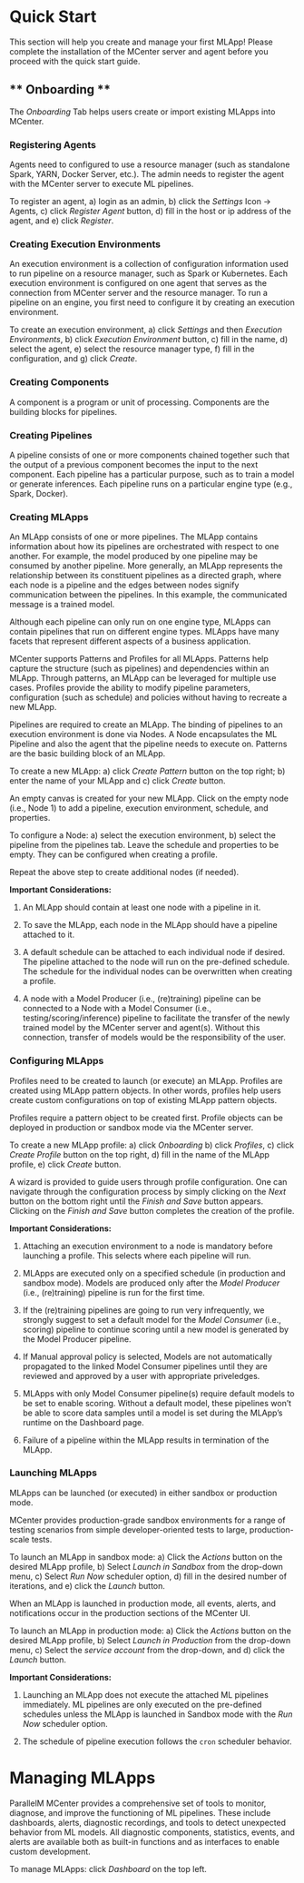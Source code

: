 # Quick Start

This section will help you create and manage your first MLApp! Please complete the
installation of the MCenter server and agent before you proceed with the quick
start guide.  

** Onboarding **
---------------

The *Onboarding* Tab helps users create or import existing MLApps into MCenter.  

### Registering Agents

Agents need to configured to use a resource manager (such as standalone Spark,
YARN, Docker Server, etc.). The admin needs to register the agent with the
MCenter server to execute ML pipelines.

To register an agent, a) login as an admin, b) click the *Settings* Icon ->
Agents, c) click *Register Agent* button, d) fill in the host or ip address of
the agent, and e) click *Register*. 

### Creating Execution Environments

An execution environment is a collection of configuration information used to
run pipeline on a resource manager, such as Spark or Kubernetes. Each execution
environment is configured on one agent that serves as the connection from 
MCenter server and the resource manager. To run a pipeline
on an engine, you first need to configure it by creating an execution environment.

To create an execution environment, a) click *Settings* and then *Execution Environments*,
b) click *Execution Environment* button, c) fill in the name, d) select the agent,
e) select the resource manager type, f) fill in the configuration, and g) click *Create*.    
  
### Creating Components

A component is a program or unit of processing. Components are the building
blocks for pipelines.

### Creating Pipelines

A pipeline consists of one or more components chained together such that the output
of a previous component becomes the input to the next component. Each pipeline
has a particular purpose, such as to train a model or generate inferences. Each
pipeline runs on a particular engine type (e.g., Spark, Docker).

### Creating MLApps

An MLApp consists of one or more pipelines. The MLApp contains information
about how its pipelines are orchestrated with respect to one another. For
example, the model produced by one pipeline may be consumed by another
pipeline. More generally, an MLApp represents the relationship between its
constituent pipelines as a directed graph, where each node is a pipeline and
the edges between nodes signify communication between the pipelines. In this
example, the communicated message is a trained model.

Although each pipeline can only run on one engine type, MLApps can contain
pipelines that run on different engine types. MLApps have many facets that
represent different aspects of a business application.

MCenter supports Patterns and Profiles for all MLApps. Patterns help capture
the structure (such as pipelines) and dependencies within an MLApp. Through
patterns, an MLApp can be leveraged for multiple use cases. Profiles
provide the ability to modify pipeline parameters, configuration (such as
schedule) and policies without having to recreate a new MLApp.

Pipelines are required to create an MLApp. The binding of pipelines to an
execution environment is done via Nodes. A Node encapsulates the ML Pipeline
and also the agent that the pipeline needs to execute on.
Patterns are the basic building block of an MLApp. 

To create a new MLApp: a) click *Create Pattern* button on the top right; b)
enter the name of your MLApp and c) click *Create* button.

An empty canvas is created for your new MLApp. Click on the empty node (i.e.,
Node 1) to add a pipeline, execution environment, schedule, and properties.

To configure a Node: a) select the execution environment, b) select the
pipeline from the pipelines tab. Leave the schedule and properties to be empty.
They can be configured when creating a profile. 

Repeat the above step to create additional nodes (if needed). 

**Important Considerations:**

1. An MLApp should contain at least one node with a pipeline in it.

2. To save the MLApp, each node in the MLApp should have a pipeline attached to it.

3. A default schedule can be attached to each individual node if desired. The
pipeline attached to the node will run on the pre-defined schedule. The
schedule for the individual nodes can be overwritten when creating a profile.  

4. A node with a Model Producer (i.e., (re)training) pipeline can be connected
to a Node with a Model Consumer (i.e., testing/scoring/inference) pipeline to
facilitate the transfer of the newly trained model by the MCenter server and
agent(s). Without this connection, transfer of models would be the
responsibility of the user.

### Configuring MLApps

Profiles need to be created to launch (or execute) an MLApp. Profiles are
created using MLApp pattern objects. In other words, profiles help users create
custom configurations on top of existing MLApp pattern objects.  

Profiles require a pattern object to be created first. Profile objects can be
deployed in production or sandbox mode via the MCenter server.

To create a new MLApp profile: a) click *Onboarding* b) click *Profiles*, c) click
*Create Profile* button on the top right, d) fill in the name of the MLApp
profile, e) click *Create* button. 

A wizard is provided to guide users through profile configuration. One can navigate
through the configuration process by simply clicking on the *Next* button on
the bottom right until the *Finish and Save* button appears. Clicking on the
*Finish and Save* button completes the creation of the profile.

**Important Considerations:**

1. Attaching an execution environment to a node is mandatory before launching a profile.
This selects where each pipeline will run.

2. MLApps are executed only on a specified schedule (in production and sandbox
mode).  Models are produced only after the *Model Producer* (i.e.,
(re)training) pipeline is run for the first time. 

3. If the (re)training pipelines are going to run very infrequently, we
strongly suggest to set a default model for the *Model Consumer* (i.e.,
scoring)  pipeline to continue scoring until a new model is generated by the
Model Producer pipeline. 

4. If Manual approval policy is selected, Models are not automatically
propagated to the linked Model Consumer pipelines until they are reviewed and
approved by a user with appropriate priveledges.

5. MLApps with only Model Consumer pipeline(s) require default models to be set
to enable scoring. Without a default model, these pipelines won’t be able to
score data samples until a model is set during the MLApp’s runtime on the
Dashboard page.

6. Failure of a pipeline within the MLApp results in termination of the MLApp.
  
### Launching MLApps

MLApps can be launched (or executed) in either sandbox or production mode.

MCenter provides production-grade sandbox environments for a range of testing
scenarios from simple developer-oriented tests to large, production-scale
tests. 

To launch an MLApp in sandbox mode: a) Click the *Actions* button on the
desired MLApp profile, b) Select *Launch in Sandbox* from the drop-down menu,
c) Select *Run Now* scheduler option, d) fill in the desired number of
iterations, and e) click the *Launch* button.  

When an MLApp is launched in production mode, all events, alerts, and
notifications occur in the production sections of the MCenter UI.

To launch an MLApp in production mode: a) Click the *Actions* button on the
desired MLApp profile, b) Select *Launch in Production* from the drop-down
menu, c) Select the *service account* from the drop-down, and d) click the
*Launch* button.  

**Important Considerations:**

1. Launching an MLApp does not execute the attached ML pipelines immediately.
ML pipelines are only executed on the pre-defined schedules unless the MLApp is
launched in Sandbox mode with the *Run Now* scheduler option.

2. The schedule of pipeline execution follows the `cron` scheduler behavior.

# Managing MLApps

ParallelM MCenter provides a comprehensive set of tools to monitor, diagnose,
and improve the functioning of ML pipelines. These include dashboards, alerts,
diagnostic recordings, and tools to detect unexpected behavior from ML models.
All diagnostic components, statistics, events, and alerts are available both as
built-in functions and as interfaces to enable custom development.

To manage MLApps: click *Dashboard* on the top left. 
